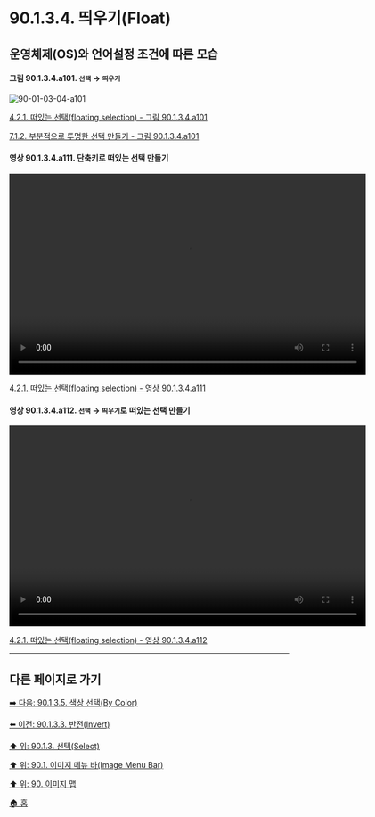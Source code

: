 # 90.1.3.4. 띄우기(Float)
## 운영체제(OS)와 언어설정 조건에 따른 모습

<a id="90-01-03-04-a101"></a>

#### 그림 90.1.3.4.a101. `선택` → `띄우기`
![90-01-03-04-a101](https://github.com/wonder13662/gimp/assets/15767104/8080d2be-dc54-4cf0-80ed-e13dfdacfb9a)

[4.2.1. 떠있는 선택(floating selection) - 그림 90.1.3.4.a101](./04-02-01-there-is-a-floating-selection.md#90-01-03-04-a101)

[7.1.2. 부분적으로 투명한 선택 만들기 - 그림 90.1.3.4.a101](./07-01-02-making_a_selection_partially_transparent.md#90-01-03-04-a101)

<a id="90-01-03-04-a111"></a>

#### 영상 90.1.3.4.a111. 단축키로 떠있는 선택 만들기
<video controls="controls" width="640" height="360" environment="MacOS:Sonoma 14.2.1 GIMP 2.10.36" src="https://github.com/wonder13662/gimp/assets/15767104/96771078-ba0f-4aee-a5cd-b49153aa6c6c"></video>

[4.2.1. 떠있는 선택(floating selection) - 영상 90.1.3.4.a111](./04-02-01-there-is-a-floating-selection.md#90-01-03-04-a111)

<a id="90-01-03-04-a112"></a>

#### 영상 90.1.3.4.a112. `선택` → `띄우기`로 떠있는 선택 만들기
<video controls="controls" width="640" height="360" environment="MacOS:Sonoma 14.2.1 GIMP 2.10.36" src="https://github.com/wonder13662/gimp/assets/15767104/cb5074b1-9e67-40bd-8c8f-03cafe24aeea"></video>

[4.2.1. 떠있는 선택(floating selection) - 영상 90.1.3.4.a112](./04-02-01-there-is-a-floating-selection.md#90-01-03-04-a112)

***

## 다른 페이지로 가기

[➡️ 다음: 90.1.3.5. 색상 선택(By Color)](./90-01-03-05-by_color.md)

[⬅️ 이전: 90.1.3.3. 반전(Invert)](./90-01-03-03-invert.md)

[⬆️ 위: 90.1.3. 선택(Select)](./90-01-03-00-select.md)

[⬆️ 위: 90.1. 이미지 메뉴 바(Image Menu Bar)](./90-01-00-image-menu-bar.md)

[⬆️ 위: 90. 이미지 맵](./90-00-image-map.md)

[🏠 홈](./00-home.md)